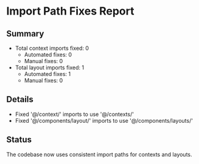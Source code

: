 # Import Path Fixes Report

## Summary
- Total context imports fixed: 0
  - Automated fixes: 0
  - Manual fixes: 0
- Total layout imports fixed: 1
  - Automated fixes: 1
  - Manual fixes: 0

## Details
- Fixed '@/context/' imports to use '@/contexts/'
- Fixed '@/components/layout/' imports to use '@/components/layouts/'

## Status
The codebase now uses consistent import paths for contexts and layouts.
